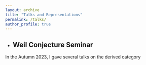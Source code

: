 ```yaml
---
layout: archive
title: "Talks and Representations"
permalink: /talks/
author_profile: true
---
```


+ ## Weil Conjecture Seminar
In the Autumn 2023, I gave several talks on the derived category


